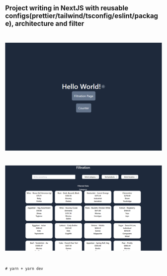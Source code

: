 ## Project writing in NextJS with reusable configs(prettier/tailwind/tsconfig/eslint/package), architecture and filter

<br/> 

![Home](https://github.com/klimhammet62/advanced-filter/blob/master/app/assets/image_2022-07-22_14-32-09.png?raw=true)

<br/> 

![Layout](https://github.com/klimhammet62/advanced-filter/blob/master/app/assets/image_2022-07-22_13-41-38.png?raw=true)

<br/>

``` # yarn + yarn dev ```

 
